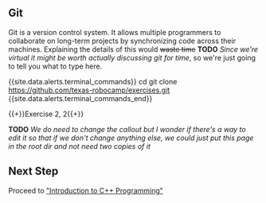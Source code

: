 ## Git

Git is a version control system. It allows multiple programmers to collaborate on long-term projects by synchronizing code across their machines. Explaining the details of this would ~~waste time~~ **TODO** *Since we're virtual it might be worth actually discussing git for time*, so we're just going to tell you what to type here.


{{site.data.alerts.terminal_commands}}
cd
git clone https://github.com/texas-robocamp/exercises.git
{{site.data.alerts.terminal_commands_end}}

{{+}}Exercise 2, 2{{+}}

**TODO** *We do need to change the callout but I wonder if there's a way to edit it so that if we don't change anything else, we could just put this page in the root dir and not need two copies of it*

## Next Step

Proceed to ["Introduction to C++ Programming"](programming_introduction.html)

